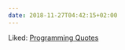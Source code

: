 ```yaml
---
date: 2018-11-27T04:42:15+02:00
---
```


Liked: [Programming Quotes](http://quotes.cat-v.org/programming/)
